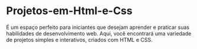 # Projetos-em-Html-e-Css
É um espaço perfeito para iniciantes que desejam aprender e praticar suas habilidades de desenvolvimento web. Aqui, você encontrará uma variedade de projetos simples e interativos, criados com HTML e CSS.
